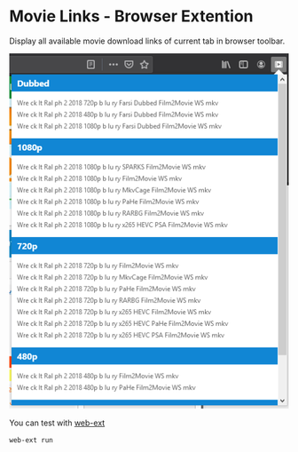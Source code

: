 # Movie Links - Browser Extention
Display all available movie download links of current tab in browser toolbar.


![Movie Links Preview](assets/screenshot.png)



You can test with [web-ext](https://developer.mozilla.org/en-US/docs/Mozilla/Add-ons/WebExtensions/Getting_started_with_web-ext)
```
web-ext run
```
